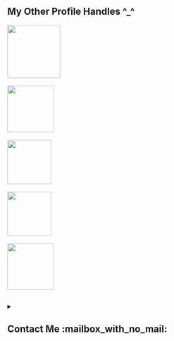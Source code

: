 <h2> My Other Profile Handles ^_^ </h2>
<a href = 'https://www.artstation.com/crapshow'> <img width = '120px' align='center' src="https://www.artstation.com/assets/logo-da586a7166dda92ede057f15b12c0e8c.svg"/> </a> <br><br>
<a href = 'https://www.deviantart.com/blendart'> <img width = '106px' align='center' src="https://upload.wikimedia.org/wikipedia/commons/7/7b/DeviantArt_Logo.svg"/></a> <br><br>
<a href = https://www.youtube.com/c/shiitttshow > <img width ='100px' align='center' src='https://www.gstatic.com/youtube/img/branding/youtubelogo/svg/youtubelogo.svg'> </a> <br><br>
<a href="https://play.unity.com/u/thilak02"><img width='100px' align='center' src="https://play.unity.com/_next/static/media/unityDesktopLogo.21582350.svg"/></a> <br><br>
<a href="https://skfb.ly/oxWrY"><img width='105px' align='center' src="https://static.sketchfab.com/img/press/logos/sketchfab-logo-text-white.svg"/></a>
<br>

<h2></h2>
<details>
  <summary><h2>Contact Me :mailbox_with_no_mail:</h2></summary>
  <blockquote><a href="mailto:contact.resonant071@slmail.me">contact.resonant071@slmail.me</a></blockquote>
</details>
